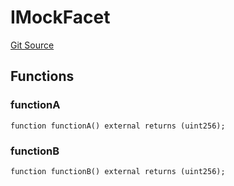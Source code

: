 # IMockFacet
[Git Source](https://github.com/ubiquity/ubiquity-dollar/blob/b59512059f70e70f7d719ba196d6f1f9322569a0/src/dollar/mocks/MockFacet.sol)


## Functions
### functionA


```solidity
function functionA() external returns (uint256);
```

### functionB


```solidity
function functionB() external returns (uint256);
```

